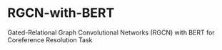 # RGCN-with-BERT
Gated-Relational Graph Convolutional Networks (RGCN) with BERT for Coreference Resolution Task
